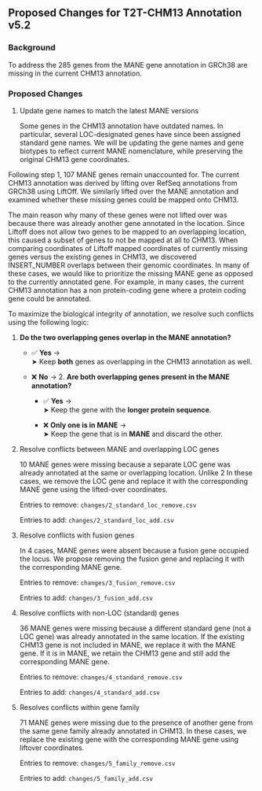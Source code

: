 ## Proposed Changes for T2T-CHM13 Annotation v5.2

### Background
To address the 285 genes from the MANE gene annotation in GRCh38 are missing in the current CHM13 annotation. 

### Proposed Changes

1.  Update gene names to match the latest MANE versions

    Some genes in the CHM13 annotation have outdated names. In particular, several LOC-designated genes have since been assigned standard gene names. We will be updating the gene names and gene biotypes to reflect current MANE nomenclature, while preserving the original CHM13 gene coordinates.

Following step 1, 107 MANE genes remain unaccounted for. The current CHM13 annotation was derived by lifting over RefSeq annotations from GRCh38 using LiftOff. We similarly lifted over the MANE annotation and examined whether these missing genes could be mapped onto CHM13.

The main reason why many of these genes were not lifted over was because there was already another gene annotated in the location. Since Liftoff does not allow two genes to be mapped to an overlapping location, this caused a subset of genes to not be mapped at all to CHM13. When comparing coordinates of Liftoff mapped coordinates of currently missing genes versus the existing genes in CHM13, we discovered INSERT_NUMBER overlaps between their genomic coordinates. In many of these cases, we would like to prioritize the missing MANE gene as opposed to the currently annotated gene. For example, in many cases, the current CHM13 annotation has a non protein-coding gene where a protein coding gene could be annotated. 

To maximize the biological integrity of annotation, we resolve such conflicts using the following logic:

1. **Do the two overlapping genes overlap in the MANE annotation?**
   - ✅ **Yes** →  
     ➤ Keep **both** genes as overlapping in the CHM13 annotation as well.

   - ❌ **No** →
     2. **Are both overlapping genes present in the MANE annotation?**
        - ✅ **Yes** →  
          ➤ Keep the gene with the **longer protein sequence**.

        - ❌ **Only one is in MANE** →  
          ➤ Keep the gene that is in **MANE** and discard the other.





2.  Resolve conflicts between MANE and overlapping LOC genes

    10 MANE genes were missing because a separate LOC gene was already annotated at the same or overlapping location. Unlike 2 In these cases, we remove the LOC gene and replace it with the corresponding MANE gene using the lifted-over coordinates.

    Entries to remove: `changes/2_standard_loc_remove.csv`

    Entries to add: `changes/2_standard_loc_add.csv`

3. Resolve conflicts with fusion genes

    In 4 cases, MANE genes were absent because a fusion gene occupied the locus. We propose removing the fusion gene and replacing it with the corresponding MANE gene.

    Entries to remove: `changes/3_fusion_remove.csv`

    Entries to add: `changes/3_fusion_add.csv`

4. Resolve conflicts with non-LOC (standard) genes

    36 MANE genes were missing because a different standard gene (not a LOC gene) was already annotated in the same location.
    If the existing CHM13 gene is not included in MANE, we replace it with the MANE gene. If it is in MANE, we retain the CHM13 gene and still add the corresponding MANE gene.

    Entries to remove: `changes/4_standard_remove.csv`

    Entries to add: `changes/4_standard_add.csv`

5. Resolves conflicts within gene family

    71 MANE genes were missing due to the presence of another gene from the same gene family already annotated in CHM13. In these cases, we replace the existing gene with the corresponding MANE gene using liftover coordinates.

    Entries to remove: `changes/5_family_remove.csv`

    Entries to add: `changes/5_family_add.csv`